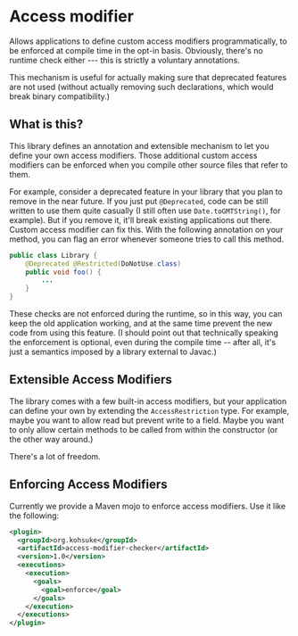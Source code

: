 # Access modifier

Allows applications to define custom access modifiers programmatically,
to be enforced at compile time in the opt-in basis. Obviously,
there's no runtime check either --- this is strictly a voluntary annotations.

This mechanism is useful for actually making sure that deprecated features are not used
(without actually removing such declarations, which would break binary compatibility.)

## What is this?

This library defines an annotation and extensible mechanism to let you define your own access modifiers.
Those additional custom access modifiers can be enforced when you compile other source files that refer to them.

For example, consider a deprecated feature in your library that you plan to remove in the near future.
If you just put `@Deprecated`, code can be still written to use them quite casually (I still often use `Date.toGMTString()`, for example).
But if you remove it, it'll break existing applications out there.
Custom access modifier can fix this.
With the following annotation on your method, you can flag an error whenever someone tries to call this method.

```java
public class Library {
    @Deprecated @Restricted(DoNotUse.class)
    public void foo() {
        ...
    }
}
```

These checks are not enforced during the runtime, so in this way, you can keep the old application working, and at the same time prevent the new code from using this feature.
(I should point out that technically speaking the enforcement is optional, even during the compile time -- after all, it's just a semantics imposed by a library external to Javac.)

## Extensible Access Modifiers

The library comes with a few built-in access modifiers, but your application can define your own by extending the `AccessRestriction` type.
For example, maybe you want to allow read but prevent write to a field.
Maybe you want to only allow certain methods to be called from within the constructor (or the other way around.)

There's a lot of freedom.

## Enforcing Access Modifiers

Currently we provide a Maven mojo to enforce access modifiers.
Use it like the following:

```xml
<plugin>
  <groupId>org.kohsuke</groupId>
  <artifactId>access-modifier-checker</artifactId>
  <version>1.0</version>
  <executions>
    <execution>
      <goals>
        <goal>enforce</goal>
      </goals>
    </execution>
  </executions>
</plugin>
```
